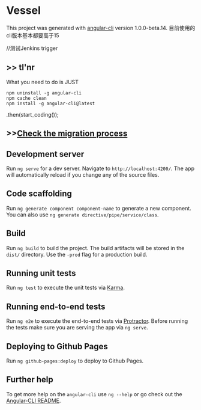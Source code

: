 # Vessel

This project was generated with [angular-cli](https://github.com/angular/angular-cli) version 1.0.0-beta.14.
目前使用的cli版本基本都要高于15

//测试Jenkins trigger

## >> tl'nr

What you need to do is JUST
```shell
npm uninstall -g angular-cli
npm cache clean
npm install -g angular-cli@latest
```
.then(start_coding());

## >>[Check the migration process](https://github.com/angular/angular-cli/wiki/Upgrading-from-Beta.10-to-Beta.14)

## Development server
Run `ng serve` for a dev server. Navigate to `http://localhost:4200/`. The app will automatically reload if you change any of the source files.

## Code scaffolding

Run `ng generate component component-name` to generate a new component. You can also use `ng generate directive/pipe/service/class`.

## Build

Run `ng build` to build the project. The build artifacts will be stored in the `dist/` directory. Use the `-prod` flag for a production build.

## Running unit tests

Run `ng test` to execute the unit tests via [Karma](https://karma-runner.github.io).

## Running end-to-end tests

Run `ng e2e` to execute the end-to-end tests via [Protractor](http://www.protractortest.org/). 
Before running the tests make sure you are serving the app via `ng serve`.

## Deploying to Github Pages

Run `ng github-pages:deploy` to deploy to Github Pages.

## Further help

To get more help on the `angular-cli` use `ng --help` or go check out the [Angular-CLI README](https://github.com/angular/angular-cli/blob/master/README.md).
